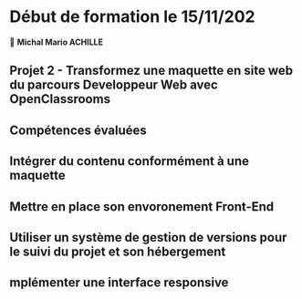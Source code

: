 # Début de formation le 15/11/202

👤 **Michal Mario ACHILLE**
## Projet 2 - Transformez une maquette en site web du parcours Developpeur Web avec OpenClassrooms

## Compétences évaluées 

## Intégrer du contenu conformément à une maquette

## Mettre en place son envoronement Front-End
## Utiliser un système de gestion de versions pour le suivi du projet et son hébergement

## mplémenter une interface responsive